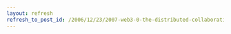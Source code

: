```yaml
---
layout: refresh
refresh_to_post_id: /2006/12/23/2007-web3-0-the-distributed-collaboration-web
---
```

